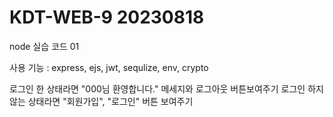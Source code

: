 # KDT-WEB-9 20230818

node 실습 코드 01

사용 기능 :  express, ejs, jwt, sequlize, env, crypto

로그인 한 상태라면 "000님 환영합니다." 메세지와 로그아웃 버튼보여주기
로그인 하지 않는 상태라면 "회원가입", "로그인" 버튼 보여주기